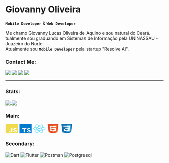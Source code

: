 # Giovanny Oliveira

**`Mobile Developer`** & **`Web Developer`**

  Me chamo Giovanny Lucas Oliveira de Aquino e sou natural do Ceará. tualmente sou graduando em Sistemas de Informação pela UNINASSAU - Juazeiro do Norte. <br/>
  Atualmente sou  **`Mobile Developer`** pela startup "Resolve Ai".
  
  ### Contact Me:
  <div> 
  <a href="https://www.instagram.com/giovannyoliveira__/" target="_blank"><img src="https://img.shields.io/badge/-Instagram-%23E4405F?style=for-the-badge&logo=instagram&logoColor=white" target="_blank"></a>
  <a href="https://discord.gg/drk6" target="_blank"><img src="https://img.shields.io/badge/Discord-7289DA?style=for-the-badge&logo=discord&logoColor=white" target="_blank"></a> 
  <a href = "mailto:lucasgiovanny28@gmail.com"><img src="https://img.shields.io/badge/-Gmail-%23333?style=for-the-badge&logo=gmail&logoColor=white" target="_blank"></a>
  <a href="https://www.linkedin.com/in/giovanny-lucas-0426682b7/" target="_blank"><img src="https://img.shields.io/badge/-LinkedIn-%230077B5?style=for-the-badge&logo=linkedin&logoColor=white" target="_blank"></a> 
</div>

---

### Stats:
  <a href="https://github.com/DoutorK/github-readme-stats">
    <img align=center height="180em" src="https://github-readme-stats.vercel.app/api/top-langs/?username=DoutorK&layout=compact&theme=dark"/>
  </a>
  <a href="https://github.com/DoutorK/convoychat">
     <img align=center height="180em" src ="https://github-readme-stats.vercel.app/api?username=DoutorK&show_icons=true&theme=dark"/>
  </a>


###  Main:
  <img 
       align="center" 
       alt="Js"
       height="30"
       width="40"
       src="https://raw.githubusercontent.com/devicons/devicon/master/icons/javascript/javascript-plain.svg"
    >
  <img 
       align="center"
       alt="Ts"
       height="30"
       width="40"
       src="https://raw.githubusercontent.com/devicons/devicon/master/icons/typescript/typescript-plain.svg"
    >
  <img 
       align="center"
       alt="React" 
       height="30" width="40"
       src="https://raw.githubusercontent.com/devicons/devicon/master/icons/react/react-original.svg"
    >
  <img 
       align="center"
       alt="HTML"
       height="30" width="40"
       src="https://raw.githubusercontent.com/devicons/devicon/master/icons/html5/html5-original.svg"
    >
  <img 
       align="center" 
       alt="CSS" 
       height="30" width="40"
       src="https://raw.githubusercontent.com/devicons/devicon/master/icons/css3/css3-original.svg"
    >



###  Secondary:
  <img 
       align="center"
       alt="Dart"
       height="30" width="40" 
       src="https://cdn.jsdelivr.net/gh/devicons/devicon@latest/icons/dart/dart-original.svg" 
    />
  <img
       align="center"
       alt="Flutter"
       height="30" width="40" 
       src="https://cdn.jsdelivr.net/gh/devicons/devicon@latest/icons/flutter/flutter-original.svg"
    />
  <img 
       align="center"
       alt="Postman"
       height="30" width="40" 
       src="https://cdn.jsdelivr.net/gh/devicons/devicon@latest/icons/postman/postman-original.svg" 
    />
  <img 
    align="center"
    alt="Postgresql"
    height="30" width="40" 
    src="https://cdn.jsdelivr.net/gh/devicons/devicon@latest/icons/postgresql/postgresql-original.svg" />


 

